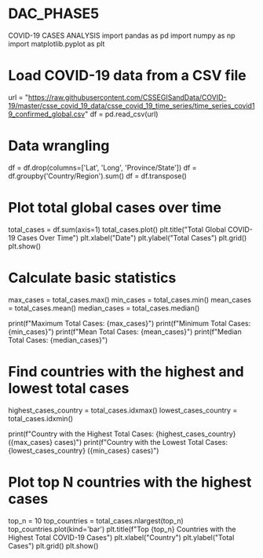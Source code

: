 # DAC_PHASE5
COVID-19 CASES ANALYSIS
import pandas as pd
import numpy as np
import matplotlib.pyplot as plt

# Load COVID-19 data from a CSV file
url = "https://raw.githubusercontent.com/CSSEGISandData/COVID-19/master/csse_covid_19_data/csse_covid_19_time_series/time_series_covid19_confirmed_global.csv"
df = pd.read_csv(url)

# Data wrangling
df = df.drop(columns=['Lat', 'Long', 'Province/State'])
df = df.groupby('Country/Region').sum()
df = df.transpose()

# Plot total global cases over time
total_cases = df.sum(axis=1)
total_cases.plot()
plt.title("Total Global COVID-19 Cases Over Time")
plt.xlabel("Date")
plt.ylabel("Total Cases")
plt.grid()
plt.show()

# Calculate basic statistics
max_cases = total_cases.max()
min_cases = total_cases.min()
mean_cases = total_cases.mean()
median_cases = total_cases.median()

print(f"Maximum Total Cases: {max_cases}")
print(f"Minimum Total Cases: {min_cases}")
print(f"Mean Total Cases: {mean_cases}")
print(f"Median Total Cases: {median_cases}")

# Find countries with the highest and lowest total cases
highest_cases_country = total_cases.idxmax()
lowest_cases_country = total_cases.idxmin()

print(f"Country with the Highest Total Cases: {highest_cases_country} ({max_cases} cases)")
print(f"Country with the Lowest Total Cases: {lowest_cases_country} ({min_cases} cases)")

# Plot top N countries with the highest cases
top_n = 10
top_countries = total_cases.nlargest(top_n)
top_countries.plot(kind='bar')
plt.title(f"Top {top_n} Countries with the Highest Total COVID-19 Cases")
plt.xlabel("Country")
plt.ylabel("Total Cases")
plt.grid()
plt.show()
